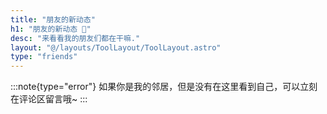 ```yaml
---
title: "朋友的新动态"
h1: "朋友的新动态 🎴"
desc: "来看看我的朋友们都在干嘛."
layout: "@/layouts/ToolLayout/ToolLayout.astro"
type: "friends"
---
```

:::note{type="error"}
如果你是我的邻居，但是没有在这里看到自己，可以立刻在评论区留言哦~
:::
